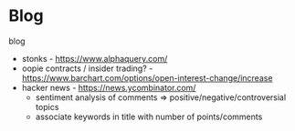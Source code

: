# Blog
blog
* stonks - https://www.alphaquery.com/
* oopie contracts / insider trading? - https://www.barchart.com/options/open-interest-change/increase
* hacker news - https://news.ycombinator.com/
  - sentiment analysis of comments => positive/negative/controversial topics
  - associate keywords in title with number of points/comments
